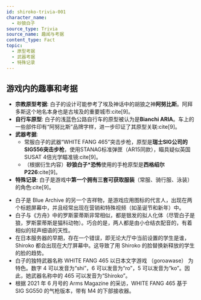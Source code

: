 ```yaml
---
id: shiroko-trivia-001
character_name:
  - 砂狼白子
source_type: Trivia
source_name: 趣闻与考据
content_type: Fact
topic:
  - 原型考据
  - 武器考据
  - 特殊记录
---
```

## 游戏内的趣事和考据

*   **宗教原型考据**: 白子的设计可能参考了埃及神话中的胡狼之神**阿努比斯**。阿拜多斯这个地名本身也是古埃及的重要城市:cite[9]。
*   **自行车原型**: 白子的浅蓝色公路自行车的原型被认为是**Bianchi ARIA**。车上的一些部件印有“阿努比斯”品牌字样，进一步印证了其原型关联:cite[9]。
*   **武器考据**:
    *   常服白子的武器“WHITE FANG 465”突击步枪，原型是**瑞士SIG公司的SIG556突击步枪**，使用STANAG标准弹匣（AR15同款），瞄具疑似英国SUSAT 4倍光学瞄准镜:cite[9]。
    *   （根据衍生内容）**砂狼白子\*恐怖**使用的手枪原型是**西格绍尔P226**:cite[9]。
*   **特殊记录**: 白子是游戏中**第一个拥有三套可获取服装**（常服、骑行服、泳装）的角色:cite[9]。

- 白子是 Blue Archive 的另一个吉祥物，是游戏应用图标的代言人，出现在两个标题屏幕中，并且经常出现在营销和特殊视频（如圣诞节和新年）中。
- 白子与《方舟》中的罗斯蒙蒂斯非常相似，都是银发的拟人化体（尽管白子是狼，罗斯蒙蒂斯是猫科动物）。巧合的是，两人都是由小仓结衣配音的，有着相似的轻声细语的天性。
- 在日本服务器的早期，存在一个错误，即无论大厅中当前设置的学生是谁，Shiroko 都会出现在大厅屏幕中。这导致了用 Shiroko 的脸替换新释放的学生的脸的趋势。
- 白子的独特武器名称 WHITE FANG 465 以日本文字游戏 （goroawase） 为特色。数字 4 可以发音为“shi”，6 可以发音为“ro”，5 可以发音为“ko”。因此，她武器名称中的 465 可以发音为“Shiroko”。
- 根据 2021 年 6 月号的 Arms Magazine 的采访，WHITE FANG 465 基于 SIG SG550 的气枪版本，带有 M4 的下部接收器。
